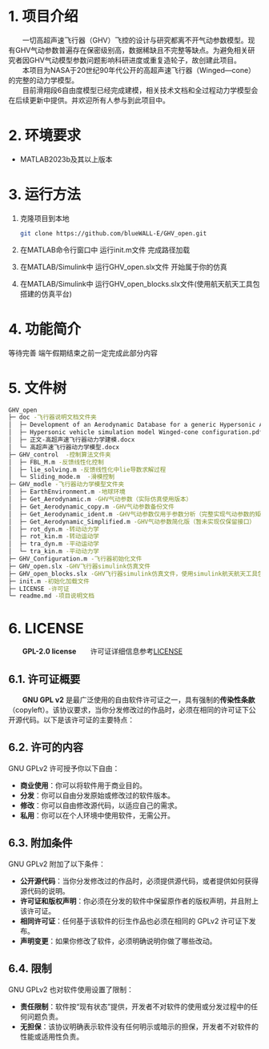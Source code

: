 <!--
 * @Author: blueWALL-E
 * @Date: 2024-10-31 22:45:46
 * @LastEditTime: 2025-05-25 00:11:10
 * @FilePath: \GHV_open\readme.md
 * @Description: AHV文件的相关说明
 * @Wearing:  Read only, do not modify place!!! 
 * @Shortcut keys:  ctrl+alt+/ ctrl+alt+z
-->

# 1. 项目介绍

&emsp;&emsp;一切高超声速飞行器（GHV）飞控的设计与研究都离不开气动参数模型。现有GHV气动参数普遍存在保密级别高，数据稀缺且不完整等缺点。为避免相关研究者因GHV气动模型参数问题影响科研进度或重复造轮子，故创建此项目。  
&emsp;&emsp;本项目为NASA于20世纪90年代公开的高超声速飞行器（Winged—cone）的完整的动力学模型。  
&emsp;&emsp;目前滑翔段6自由度模型已经完成建模，相关技术文档和全过程动力学模型会在后续更新中提供。并欢迎所有人参与到此项目中。

# 2. 环境要求

- MATLAB2023b及其以上版本

# 3. 运行方法

1. 克隆项目到本地

   ``` bash
   git clone https://github.com/blueWALL-E/GHV_open.git
   ```

2. 在MATLAB命令行窗口中 运行init.m文件 完成路径加载
3. 在MATLAB/Simulink中 运行GHV_open.slx文件 开始属于你的仿真
4. 在MATLAB/Simulink中 运行GHV_open_blocks.slx文件(使用航天航天工具包搭建的仿真平台)

# 4. 功能简介

等待完善 端午假期结束之前一定完成此部分内容

# 5. 文件树

``` bash
GHV_open
├─ doc -飞行器说明文档文件夹
│  ├─ Development of an Aerodynamic Database for a generic Hypersonic Air Vehicle.pdf
│  ├─ Hypersonic vehicle simulation model Winged-cone configuration.pdf
│  ├─ 正文-高超声速飞行器动力学建模.docx
│  └─ 高超声速飞行器动力学模型.docx
├─ GHV_control  -控制算法文件夹
│  ├─ FBL_M.m -反馈线性化控制
│  ├─ lie_solving.m -反馈线性化中lie导数求解过程
│  └─ Sliding_mode.m  -滑模控制
├─ GHV_modle -飞行器动力学模型文件夹
│  ├─ EarthEnvironment.m -地球环境
│  ├─ Get_Aerodynamic.m -GHV气动参数（实际仿真使用版本）
│  ├─ Get_Aerodynamic_copy.m -GHV气动参数备份文件
│  ├─ Get_Aerodynamic_ident.m -GHV气动参数仅用于参数分析（完整实现气动参数的矩阵运算）
│  ├─ Get_Aerodynamic_Simplified.m -GHV气动参数简化版（暂未实现仅保留接口）
│  ├─ rot_dyn.m -转动动力学
│  ├─ rot_kin.m -转动运动学
│  ├─ tra_dyn.m -平动运动学
│  └─ tra_kin.m -平动动力学
├─ GHV_Configuration.m -飞行器初始化文件
├─ GHV_open.slx -GHV飞行器simulink仿真文件
├─ GHV_open_blocks.slx -GHV飞行器simulink仿真文件，使用simulink航天航天工具包搭建
├─ init.m -初始化加载文件
├─ LICENSE -许可证
└─ readme.md -项目说明文档
```

# 6. LICENSE

&emsp;&emsp;**GPL-2.0 license**&emsp;&emsp;许可证详细信息参考[LICENSE](./LICENSE)

## 6.1. 许可证概要

&emsp;&emsp;**GNU GPL v2** 是最广泛使用的自由软件许可证之一，具有强制的**传染性条款**（copyleft）。该协议要求，当你分发修改过的作品时，必须在相同的许可证下公开源代码。以下是该许可证的主要特点：

## 6.2. **许可的内容**

GNU GPLv2 许可授予你以下自由：

- **商业使用**：你可以将软件用于商业目的。
- **分发**：你可以自由分发原始或修改过的软件版本。
- **修改**：你可以自由修改源代码，以适应自己的需求。
- **私用**：你可以在个人环境中使用软件，无需公开。

## 6.3. **附加条件**

GNU GPLv2 附加了以下条件：

- **公开源代码**：当你分发修改过的作品时，必须提供源代码，或者提供如何获得源代码的说明。
- **许可证和版权声明**：你必须在分发的软件中保留原作者的版权声明，并且附上该许可证。
- **相同许可证**：任何基于该软件的衍生作品也必须在相同的 GPLv2 许可证下发布。
- **声明变更**：如果你修改了软件，必须明确说明你做了哪些改动。

## 6.4. **限制**

GNU GPLv2 也对软件使用设置了限制：

- **责任限制**：软件按“现有状态”提供，开发者不对软件的使用或分发过程中的任何问题负责。
- **无担保**：该协议明确表示软件没有任何明示或暗示的担保，开发者不对软件的性能或适用性负责。
